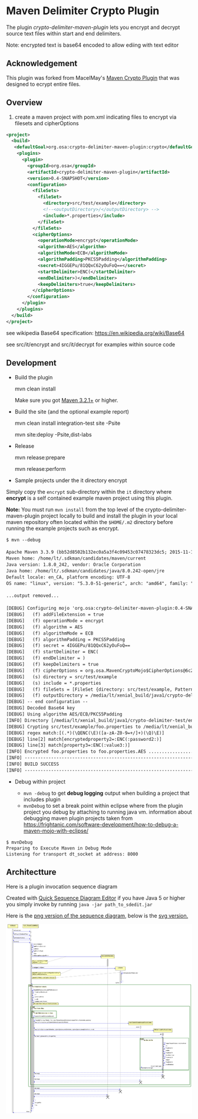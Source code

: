Maven Delimiter Crypto Plugin
==================================

The plugin *crypto-delimiter-maven-plugin* lets you encrypt and decrypt source text files within start and end delimiters.

Note: encrypted text is base64 encoded to allow ediing with text editor

Acknowledgement
---------------
This plugin was forked from MacelMay's [Maven Crypto Plugin](https://github.com/marcelmay/crypto-maven-plugin) that was designed to ecrypt entire files.

Overview
--------------------

1) create a maven project with pom.xml indicating files to encrypt via filesets and cipherOptions

```xml
<project>
  <build>
   <defaultGoal>org.osa:crypto-delimiter-maven-plugin:crypto</defaultGoal>
    <plugins>
      <plugin>
        <groupId>org.osa</groupId>
        <artifactId>crypto-delimiter-maven-plugin</artifactId>
        <version>0.4-SNAPSHOT</version>
        <configuration>
          <fileSets>
            <fileSet>
              <directory>src/test/example</directory>
              <!--<outputDirectory>/</outputDirectory> -->
              <include>*.properties</include>
            </fileSet>
          </fileSets>
          <cipherOptions>
            <operationMode>encrypt</operationMode>
            <algorithm>AES</algorithm>
            <algorithmMode>ECB</algorithmMode>
            <algorithmPadding>PKCS5Padding</algorithmPadding>
            <secret>4IGGEPu/81QQxC62yOuFoQ==</secret>
            <startDelimiter>ENC(</startDelimiter>
            <endDelimiter>)</endDelimiter>
            <keepDelimiters>true</keepDelimiters>
          </cipherOptions>
        </configuration>
      </plugin>
    </plugins>
  </build>
</project>
```

see wikipedia Base64 specification: <https://en.wikipedia.org/wiki/Base64>

see src/it/encrypt and src/it/decrypt for examples within source code

Development
-----------

* Build the plugin

    mvn clean install

  Make sure you got [Maven 3.2.1+][maven_download] or higher.

* Build the site (and the optional example report)

    mvn clean install integration-test site -Psite

    mvn site:deploy -Psite,dist-labs

* Release

    mvn release:prepare

    mvn release:perform

* Sample projects under the it directory encrypt

Simply copy the `encrypt` sub-directory within the `it` directory where **encrypt** is a self contained example maven project using this plugin.

**Note:** You must run `mvn install` from the top level of the crypto-delimiter-maven-plugin project locally to build and install the plugin in your local maven repository often located within the `$HOME/.m2` directory before running the example projects such as encrypt.

```txt
$ mvn --debug

Apache Maven 3.3.9 (bb52d8502b132ec0a5a3f4c09453c07478323dc5; 2015-11-10T11:41:47-05:00)
Maven home: /home/lt/.sdkman/candidates/maven/current
Java version: 1.8.0_242, vendor: Oracle Corporation
Java home: /home/lt/.sdkman/candidates/java/8.0.242-open/jre
Default locale: en_CA, platform encoding: UTF-8
OS name: "linux", version: "5.3.0-51-generic", arch: "amd64", family: "unix"

...output removed...

[DEBUG] Configuring mojo 'org.osa:crypto-delimiter-maven-plugin:0.4-SNAPSHOT:crypto' with basic configurator -->
[DEBUG]   (f) addFileExtension = true
[DEBUG]   (f) operationMode = encrypt
[DEBUG]   (f) algorithm = AES
[DEBUG]   (f) algorithmMode = ECB
[DEBUG]   (f) algorithmPadding = PKCS5Padding
[DEBUG]   (f) secret = 4IGGEPu/81QQxC62yOuFoQ==
[DEBUG]   (f) startDelimiter = ENC(
[DEBUG]   (f) endDelimiter = )
[DEBUG]   (f) keepDelimiters = true
[DEBUG]   (f) cipherOptions = org.osa.MavenCryptoMojo$CipherOptions@6c2d4cc6
[DEBUG]   (s) directory = src/test/example
[DEBUG]   (s) include = *.properties
[DEBUG]   (f) fileSets = [FileSet {directory: src/test/example, PatternSet [includes: {*.properties}, excludes: {}]}]
[DEBUG]   (f) outputDirectory = /media/lt/xenial_build/java1/crypto-delimiter-test/encrypt/target
[DEBUG] -- end configuration --
[DEBUG] Decoded Base64 key
[DEBUG] Using algorithm AES/ECB/PKCS5Padding
[INFO] Directory [/media/lt/xenial_build/java1/crypto-delimiter-test/encrypt/target] does not exist attempting to create
[DEBUG] Crypting src/test/example/foo.properties to /media/lt/xenial_build/java1/crypto-delimiter-test/encrypt/target/foo.properties.AES
[DEBUG] regex match:[(.*)(\QENC(\E)([a-zA-Z0-9=+/]+)(\Q)\E)]
[DEBUG] line[2] match[encryptedproperty2=:ENC(:password2:)]
[DEBUG] line[3] match[property3=:ENC(:value3:)]
[INFO] Encrypted foo.properties to foo.properties.AES .................. [57ms]
[INFO] ------------------------------------------------------------------------
[INFO] BUILD SUCCESS
[INFO] ------------------------------------------------------------------------
```

* Debug within project

  * `mvn -debug` to get **debug logging** output when building a project that includes plugin
  * `mvnDebug` to set a break point within eclipse where from the plugin project you debug by attaching to running java vm. information about debugging maven plugin projects taken from <https://frightanic.com/software-development/how-to-debug-a-maven-mojo-with-eclipse/>
```
$ mvnDebug
Preparing to Execute Maven in Debug Mode
Listening for transport dt_socket at address: 8000
```


Architectture
-------------

Here is a plugin invocation sequence diagram

Created with [Quick Sequence Diagram Editor][sdedit_download] if you have Java 5 or higher you simply invoke by running `java -jar path_to_sdedit.jar`

Here is the [png version of the sequence diagram](assets/MavenCryptoMojo.png), below is the [svg version.](assets/MavenCryptoMojo.svg)

![alt](assets/MavenCryptoMojo.svg)

[maven_download]: http://maven.apache.org
[sdedit_download]: http://sdedit.sourceforge.net/download/index.html